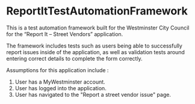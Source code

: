 # ReportItTestAutomationFramework
This is a test automation framework built for the Westminster City Council for the “Report It – Street Vendors” application. 

The framework includes tests such as users being able to successfully report issues inside of the application, as well as validation tests around entering correct details to complete the form correctly.

Assumptions for this application include :

1) User has a MyWestminster account.
2) User has logged into the application.
3) User has navigated to the "Report a street vendor issue" page.

